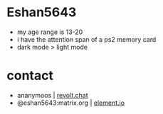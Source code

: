 # Eshan5643
- my age range is 13-20
- i have the attention span of a ps2 memory card
- dark mode > light mode

# contact
- ananymoos | [revolt.chat](https://revolt.chat)
- @eshan5643:matrix.org | [element.io](https://element.io)
